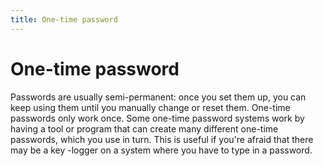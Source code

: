 ```yaml
---
title: One-time password
---
```

# One-time password

Passwords are usually semi-permanent: once you set them up, you can keep using them until you manually change or reset them. One-time passwords only work once. Some one-time password systems work by having a tool or program that can create many different one-time passwords, which you use in turn. This is useful if you're afraid that there may be a key -logger on a system where you have to type in a password.